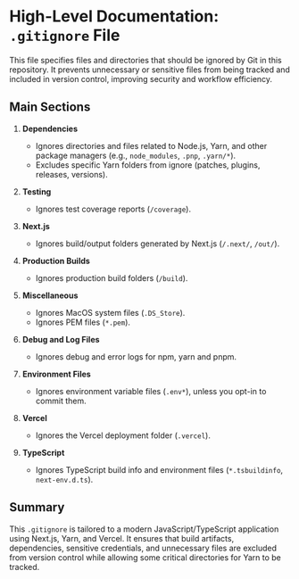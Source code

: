 # High-Level Documentation: `.gitignore` File

This file specifies files and directories that should be ignored by Git in this repository. It prevents unnecessary or sensitive files from being tracked and included in version control, improving security and workflow efficiency.

## Main Sections

1. **Dependencies**
   - Ignores directories and files related to Node.js, Yarn, and other package managers (e.g., `node_modules`, `.pnp`, `.yarn/*`).
   - Excludes specific Yarn folders from ignore (patches, plugins, releases, versions).

2. **Testing**
   - Ignores test coverage reports (`/coverage`).

3. **Next.js**
   - Ignores build/output folders generated by Next.js (`/.next/`, `/out/`).

4. **Production Builds**
   - Ignores production build folders (`/build`).

5. **Miscellaneous**
   - Ignores MacOS system files (`.DS_Store`).
   - Ignores PEM files (`*.pem`).

6. **Debug and Log Files**
   - Ignores debug and error logs for npm, yarn and pnpm.

7. **Environment Files**
   - Ignores environment variable files (`.env*`), unless you opt-in to commit them.

8. **Vercel**
   - Ignores the Vercel deployment folder (`.vercel`).

9. **TypeScript**
   - Ignores TypeScript build info and environment files (`*.tsbuildinfo`, `next-env.d.ts`).

## Summary

This `.gitignore` is tailored to a modern JavaScript/TypeScript application using Next.js, Yarn, and Vercel. It ensures that build artifacts, dependencies, sensitive credentials, and unnecessary files are excluded from version control while allowing some critical directories for Yarn to be tracked.